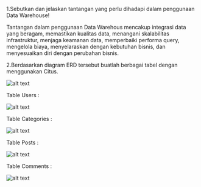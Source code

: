 1.Sebutkan dan jelaskan tantangan yang perlu dihadapi dalam penggunaan Data Warehouse!

Tantangan dalam penggunaan Data Warehous mencakup integrasi data yang beragam, memastikan kualitas data, menangani skalabilitas infrastruktur, menjaga keamanan data, memperbaiki performa query, mengelola biaya, menyelaraskan dengan kebutuhan bisnis, dan menyesuaikan diri dengan perubahan bisnis.

2.Berdasarkan diagram ERD tersebut buatlah berbagai tabel dengan menggunakan Citus.

![alt text](https://github.com/abdansyakur14002/DE_Abdan-Syakur/blob/main/12.Data%20Warehouse%20and%20Data%20Lake/screenshot/prioritas1.jpg?raw=true)

Table Users :

![alt text](https://github.com/abdansyakur14002/DE_Abdan-Syakur/blob/main/12.Data%20Warehouse%20and%20Data%20Lake/screenshot/prioritas1_users.jpg?raw=true)

Table Categories :

![alt text](https://github.com/abdansyakur14002/DE_Abdan-Syakur/blob/main/12.Data%20Warehouse%20and%20Data%20Lake/screenshot/prioritas1_categories.jpg?raw=true)

Table Posts :

![alt text](https://github.com/abdansyakur14002/DE_Abdan-Syakur/blob/main/12.Data%20Warehouse%20and%20Data%20Lake/screenshot/prioritas1_posts.jpg?raw=true)

Table Comments :

![alt text](https://github.com/abdansyakur14002/DE_Abdan-Syakur/blob/main/12.Data%20Warehouse%20and%20Data%20Lake/screenshot/prioritas1_comments.jpg?raw=true)
